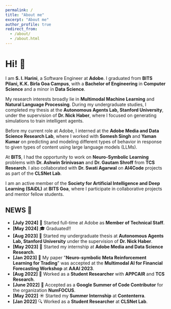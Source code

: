 ```yaml
---
permalink: /
title: "About me"
excerpt: "About me"
author_profile: true
redirect_from: 
  - /about/
  - /about.html
---
```

# Hi! 👋

I am **S. I. Harini**, a Software Engineer at **Adobe**. I graduated from **BITS Pilani, K.K. Birla Goa Campus**, with a **Bachelor of Engineering** in **Computer Science** and a minor in **Data Science**.

My research interests broadly lie in **Multimodal Machine Learning** and **Natural Language Processing**. During my undergraduate studies, I completed my thesis at the **Autonomous Agents Lab, Stanford University**, under the supervision of **Dr. Nick Haber**, where I focused on generating simulations to train intelligent agents.

Before my current role at Adobe, I interned at the **Adobe Media and Data Science Research Lab**, where I worked with **Somesh Singh** and **Yaman Kumar** on predicting and modeling different types of behavior in response to given types of content using large language models (LLMs).

At **BITS**, I had the opportunity to work on **Neuro-Symbolic Learning** problems with **Dr. Ashwin Srinivasan** and **Dr. Gautam Shroff** from **TCS Research**. I also collaborated with **Dr. Swati Agarwal** on **AI4Code** projects as part of the **CLSNet Lab**.

I am an active member of the **Society for Artificial Intelligence and Deep Learning (SAiDL)** at **BITS Goa**, where I participate in collaborative projects and mentor fellow students.

## **NEWS** 📰

- **[July 2024]** 🎉 Started full-time at Adobe as **Member of Technical Staff**.
- **[May 2024]** 🎓 Graduated!!
- **[Aug 2023]** 🚀 Started my undergraduate thesis at **Autonomous Agents Lab, Stanford University** under the supervision of **Dr. Nick Haber**.
- **[May 2023]** 🌟 Started my internship at **Adobe Media and Data Science Research**.
- **[Jan 2023]** 📄 My paper "**Neuro-symbolic Meta Reinforcement Learning for Trading**" was accepted at the **Multimodal AI for Financial Forecasting Workshop** at **AAAI 2023**.
- **[Aug 2022]** 🧠 Worked as a **Student Researcher** with **APPCAIR** and **TCS Research**.
- **[June 2022]** 🤝 Accepted as a **Google Summer of Code Contributor** for the organization **NumFOCUS**.
- **[May 2022]** ☀️ Started my **Summer Internship** at **Contenterra**.
- **[Jan 2022]** 🔍 Worked as a **Student Researcher** at **CLSNet Lab**.
